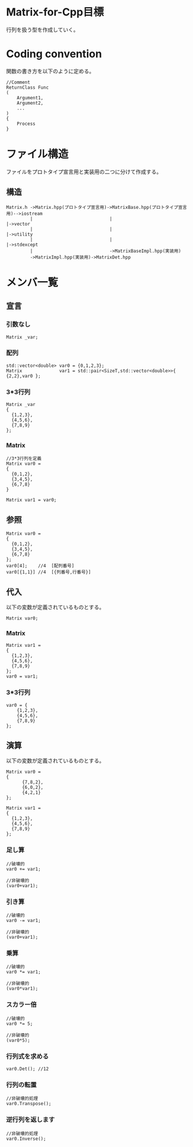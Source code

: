 # Matrix-for-Cpp目標
行列を扱う型を作成していく。

# Coding convention
関数の書き方を以下のように定める。
    
    //Comment
    ReturnClass Func
    (
        Argument1,
        Argument2,
        ...
    )
    {
        Process
    }
# ファイル構造
ファイルをプロトタイプ宣言用と実装用の二つに分けて作成する。
## 構造
    
    Matrix.h ->Matrix.hpp(プロトタイプ宣言用)->MatrixBase.hpp(プロトタイプ宣言用)-->iostream
             |                             |                                  |->vector
             |                             |                                  |->utility
             |                             |                                  |->stdexcept
             |                             ->MatrixBaseImpl.hpp(実装用)
             ->MatrixImpl.hpp(実装用)->MatrixDet.hpp
    
# メンバ一覧
## 宣言
### 引数なし
    Matrix _var;
### 配列
    std::vector<double> var0 = {0,1,2,3};
    Matrix              var1 = std::pair<SizeT,std::vector<double>>{ {2,2},var0 };
### 3*3行列
    Matrix _var
    {
      {1,2,3},
      {4,5,6},
      {7,8,9}
    };
### Matrix
    //3*3行列を定義
    Matrix var0 =
    {
      {0,1,2},
      {3,4,5},
      {6,7,8}
    }
    
    Matrix var1 = var0;
## 参照
    Matrix var0 =
    {
      {0,1,2},
      {3,4,5},
      {6,7,8}
    };
    var0[4];    //4  [配列番号]
    var0[{1,1}] //4  [{列番号,行番号}]
## 代入
以下の変数が定義されているものとする。

    Matrix var0;

### Matrix
    Matrix var1 =
    {
      {1,2,3},
      {4,5,6},
      {7,8,9}
    };
    var0 = var1;
### 3*3行列
    var0 = {
        {1,2,3},
        {4,5,6},
        {7,8,9}
    }; 
## 演算
以下の変数が定義されているものとする。
    
    Matrix var0 = 
    {
          {7,8,2},
		  {6,0,2},
		  {4,2,1}
    };
    
    Matrix var1 =
    {
      {1,2,3},
      {4,5,6},
      {7,8,9}
    };
    
### 足し算
    //破壊的
    var0 += var1;
    
    //非破壊的
    (var0+var1);
    
### 引き算
    //破壊的
    var0 -= var1;
    
    //非破壊的
    (var0+var1);
    
### 乗算
    //破壊的
    var0 *= var1;
    
    //非破壊的
    (var0*var1);
    
### スカラー倍
    //破壊的
    var0 *= 5;
    
    //非破壊的
    (var0*5);
    
### 行列式を求める
    var0.Det(); //12
    
### 行列の転置
    //非破壊的処理
    var0.Transpose();
    
### 逆行列を返します
    //非破壊的処理
    var0.Inverse();
